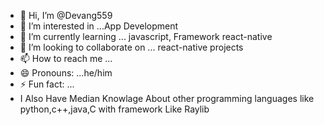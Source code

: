 - 👋 Hi, I’m @Devang559
- 👀 I’m interested in ...App Development 
- 🌱 I’m currently learning ... javascript, Framework react-native 
- 💞️ I’m looking to collaborate on ... react-native projects 
- 📫 How to reach me ... 
- 😄 Pronouns: ...he/him
- ⚡ Fun fact: ...
- I Also Have Median Knowlage About other programming languages like python,c++,java,C with framework Like Raylib
<!---
Devang559/Devang559 is a ✨ special ✨ repository because its `README.md` (this file) appears on your GitHub profile.
You can click the Preview link to take a look at your changes.
--->
